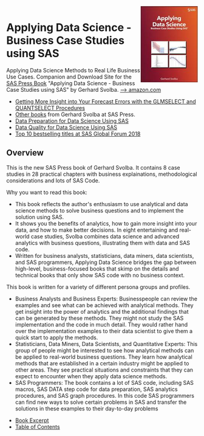 <img src='DSCS_Cover_klein.jpg' align='right' height="200">

# Applying Data Science - Business Case Studies using SAS

Applying Data Science Methods to Real Life Business Use Cases. Companion and Download Site for the [SAS Press Book](https://www.sas.com/store/books/categories/usage-and-reference/applying-data-science-business-case-studies-using-sas-/prodBK_63165_en.html?storeCode=SAS_US)  "Applying Data Science - Business Case Studies using SAS" by Gerhard Svolba. [--> amazon.com](https://www.amazon.com/Applying-Data-Science-Business-Studies-ebook/dp/B06Y5QY872/ref=sr_1_1?qid=1550842820)

* [Getting More Insight into Your Forecast Errors with the GLMSELECT and
QUANTSELECT Procedures](https://www.sas.com/content/dam/SAS/support/en/sas-global-forum-proceedings/2018/1673-2018.pdf)
* [Other books](https://support.sas.com/en/books/authors/gerhard-svolba.html) from Gerhard Svolba at SAS Press.
* [Data Preparation for Data Science Using SAS](https://github.com/gerhard1050/Data-Preparation-for-Data-Science-Using-SAS)
* [Data Quality for Data Science Using SAS](https://github.com/gerhard1050/Data-Quality-for-Data-Science-Using-SAS)
* [Top 10 bestselling titles at SAS Global Forum 2018](https://blogs.sas.com/content/sastraining/2018/05/08/top-10-bestselling-titles-at-sas-global-forum-2018/)

## Overview
This is the new SAS Press book of Gerhard Svolba. It contains 8 case studies in 28 practical chapters with business explainations, methodological considerations and lots of SAS Code.

Why you want to read this book:
* This book reflects the author's enthusiasm to use analytical and data science methods to solve business questions and to implement the solution using SAS.
* It shows you the benefits of analytics, how to gain more insight into your data, and how to make better decisions. In eight entertaining and real-world case studies, Svolba combines data science and advanced analytics with business questions, illustrating them with data and SAS code.
* Written for business analysts, statisticians, data miners, data scientists, and SAS programmers, Applying Data Science bridges the gap between high-level, business-focused books that skimp on the details and technical books that only show SAS code with no business context.

This book is written for a variety of different persona groups and profiles.
* Business Analysts and Business Experts: Businesspeople can review the examples and see what can be achieved with analytical methods. They get insight into the power of analytics and the additional findings that can be generated by these methods. They might not study the SAS implementation and the code in much detail. They would rather hand over the implementation examples to their data scientist to give them a quick start to apply the methods.
* Statisticians, Data Miners, Data Scientists, and Quantitative Experts: This group of people might be interested to see how analytical methods can be applied to real-world business questions. They learn how analytical methods that are established in a certain industry might be applied to other areas. They see practical situations and constraints that they can expect to encounter when they apply data science methods.
* SAS Programmers: The book contains a lot of SAS code, including SAS macros, SAS DATA step code for data preparation, SAS analytics procedures, and SAS graph procedures. In this code SAS programmers can find new ways to solve certain problems in SAS and transfer the solutions in these examples to their day-to-day problems


- [Book Excerpt](https://www.sas.com/storefront/aux/en/spba/63165_excerpt.pdf)
- [Table of Contents](https://www.sas.com/storefront/aux/en/spba/63165_toc.pdf)
